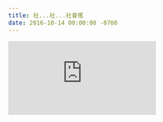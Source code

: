 ```yaml
---
title: 社...社...社會搖
date: 2016-10-14 00:00:00 -0700
---
```


<div class="video-container">
<iframe src="https://player.twitch.tv/?video=95064429&parent=sam1268.github.io" frameborder="0" allowfullscreen="true" scrolling="no"></iframe>
</div>
